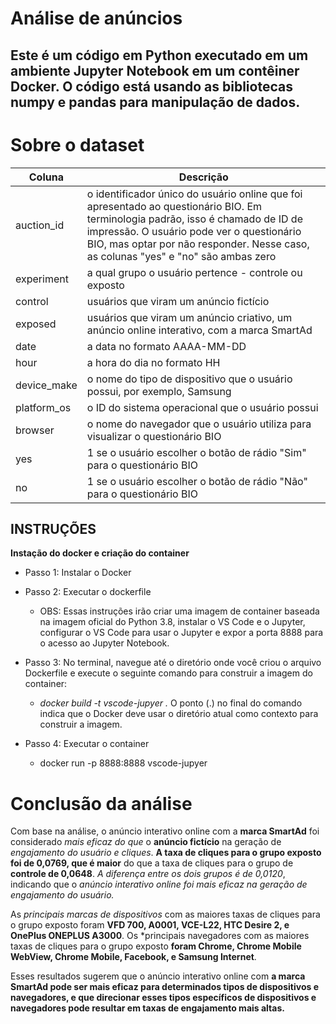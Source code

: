 # Análise de anúncios

## Este é um código em Python executado em um ambiente Jupyter Notebook em um contêiner Docker. O código está usando as bibliotecas numpy e pandas para manipulação de dados.

# Sobre o dataset 
| Coluna | Descrição|
| ---| --- |
| auction_id | o identificador único do usuário online que foi apresentado ao questionário BIO. Em terminologia padrão, isso é chamado de ID de impressão. O usuário pode ver o questionário BIO, mas optar por não responder. Nesse caso, as colunas "yes" e "no" são ambas zero 
| experiment | a qual grupo o usuário pertence - controle ou exposto|
| control | usuários que viram um anúncio fictício|
| exposed | usuários que viram um anúncio criativo, um anúncio online interativo, com a marca SmartAd|
| date | a data no formato AAAA-MM-DD|
| hour | a hora do dia no formato HH|
| device_make | o nome do tipo de dispositivo que o usuário possui, por exemplo, Samsung|
| platform_os | o ID do sistema operacional que o usuário possui|
| browser | o nome do navegador que o usuário utiliza para visualizar o questionário BIO|
| yes | 1 se o usuário escolher o botão de rádio "Sim" para o questionário BIO|
| no | 1 se o usuário escolher o botão de rádio "Não" para o questionário BIO|

## INSTRUÇÕES 

**Instação do docker e criação do container**

- Passo 1: Instalar o Docker

- Passo 2: Executar o dockerfile 
    - OBS: Essas instruções irão criar uma imagem de container baseada na imagem oficial do Python 3.8, instalar o VS Code e o Jupyter, configurar o VS Code para usar o Jupyter e expor a porta 8888 para o acesso ao Jupyter Notebook.

- Passo 3: No terminal, navegue até o diretório onde você criou o arquivo Dockerfile e execute 
o seguinte comando para construir a imagem do container:
    - *docker build -t vscode-jupyer .*
    O ponto (.) no final do comando indica que o Docker deve usar o diretório atual como contexto para construir a imagem.

- Passo 4: Executar o container 
    - docker run -p 8888:8888 vscode-jupyer

# Conclusão da análise

Com base na análise, o anúncio interativo online com a **marca SmartAd** foi considerado *mais eficaz do que* o **anúncio fictício** na geração de *engajamento do usuário e cliques*. **A taxa de cliques para o grupo exposto foi de 0,0769, que é maior** do que a taxa de cliques para o grupo de **controle de 0,0648**. *A diferença entre os dois grupos é de 0,0120*, indicando que o *anúncio interativo online foi mais eficaz na geração de engajamento do usuário.*

As *principais marcas de dispositivos* com as maiores taxas de cliques para o grupo exposto foram **VFD 700, A0001, VCE-L22, HTC Desire 2, e OnePlus ONEPLUS A3000**. Os *principais navegadores com as maiores taxas de cliques para o grupo exposto **foram Chrome, Chrome Mobile WebView, Chrome Mobile, Facebook, e Samsung Internet**. 

Esses resultados sugerem que o anúncio interativo online com **a marca SmartAd pode ser mais eficaz para determinados tipos de dispositivos e navegadores, e que direcionar esses tipos específicos de dispositivos e navegadores pode resultar em taxas de engajamento mais altas.**

